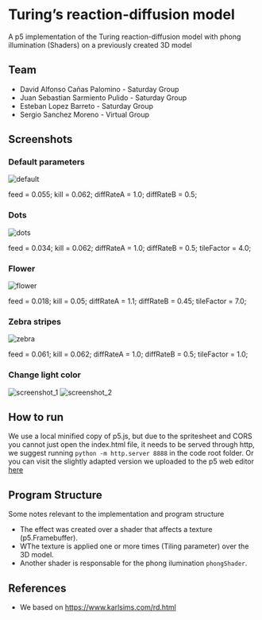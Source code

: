 # Turing’s reaction-diffusion model

A p5 implementation of the Turing reaction-diffusion model with phong illumination (Shaders) on a previously created 3D model

## Team

- David Alfonso Cañas Palomino - Saturday Group
- Juan Sebastian Sarmiento Pulido - Saturday Group
- Esteban Lopez Barreto - Saturday Group
- Sergio Sanchez Moreno - Virtual Group

## Screenshots

### Default parameters

![default](./Default.png)

feed = 0.055;
kill = 0.062;
diffRateA = 1.0;
diffRateB = 0.5;

### Dots

![dots](./Dots.png)

feed = 0.034;
kill = 0.062;
diffRateA = 1.0;
diffRateB = 0.5;
tileFactor = 4.0;

### Flower

![flower](./Flower.png)

feed = 0.018;
kill = 0.05;
diffRateA = 1.1;
diffRateB = 0.45;
tileFactor = 7.0;

### Zebra stripes

![zebra](./Zebra.png)

feed = 0.061;
kill = 0.062;
diffRateA = 1.0;
diffRateB = 0.5;
tileFactor = 1.0;

### Change light color

![screenshot_1](./Color1.png)
![screenshot_2](./Color2.png)

## How to run

We use a local minified copy of p5.js, but due to the spritesheet and CORS you cannot just open the index.html file, it needs to be served through http, we suggest running `python -m http.server 8888` in the code root folder. Or you can visit the slightly adapted version we uploaded to the p5 web editor [here]()

## Program Structure

Some notes relevant to the implementation and program structure

- The effect was created over a shader that affects a texture (p5.Framebuffer).
- WThe texture is applied one or more times (Tiling parameter) over the 3D model.
- Another shader is responsable for the phong ilumination `phongShader`.

## References

- We based on https://www.karlsims.com/rd.html
